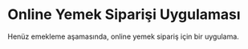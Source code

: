 # Online Yemek Siparişi Uygulaması

Henüz emekleme aşamasında, online yemek sipariş için bir uygulama.
